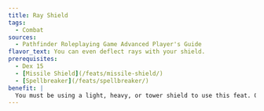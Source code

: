 ```yaml
---
title: Ray Shield
tags:
  - Combat
sources:
  - Pathfinder Roleplaying Game Advanced Player's Guide
flavor_text: You can even deflect rays with your shield.
prerequisites:
  - Dex 15
  - [Missile Shield](/feats/missile-shield/)
  - [Spellbreaker](/feats/spellbreaker/)
benefit: |
  You must be using a light, heavy, or tower shield to use this feat. Once per round when you would normally be hit with a ranged touch attack (including rays and similar magical effects), you may deflect it so that you take no damage from it. Your shield suffers the full effects of the spell or effect, if applicable.
---
```


